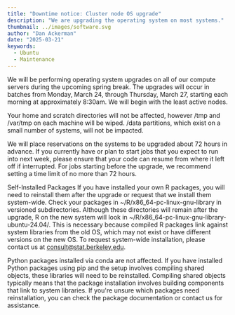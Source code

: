 ```yaml
---
title: "Downtime notice: Cluster node OS upgrade"
description: "We are upgrading the operating system on most systems."
thumbnail: ../images/software.svg
author: "Dan Ackerman"
date: "2025-03-21"
keywords:
  - Ubuntu
  - Maintenance
---
```


We will be performing operating system upgrades on all of our compute servers during the upcoming spring break. The upgrades will occur in batches from Monday, March 24, through Thursday, March 27, starting each morning at approximately 8:30am. We will begin with the least active nodes.

Your home and scratch directories will not be affected, however /tmp and /var/tmp on each machine will be wiped. /data partitions, which exist on a small number of systems, will not be impacted.

We will place reservations on the systems to be upgraded about 72 hours in advance. If you currently have or plan to start jobs that you expect to run into next week, please ensure that your code can resume from where it left off if interrupted. For jobs starting before the upgrade, we recommend setting a time limit of no more than 72 hours.

Self-Installed Packages
If you have installed your own R packages, you will need to reinstall them after the upgrade or request that we install them system-wide. Check your packages in ~/R/x86_64-pc-linux-gnu-library in versioned subdirectories. Although these directories will remain after the upgrade, R on the new system will look in ~/R/x86_64-pc-linux-gnu-library-ubuntu-24.04/. This is necessary because compiled R packages link against system libraries from the old OS, which may not exist or have different versions on the new OS. To request system-wide installation, please contact us at consult@stat.berkeley.edu.

Python packages installed via conda are not affected. If you have installed Python packages using pip and the setup involves compiling shared objects, these libraries will need to be reinstalled. Compiling shared objects typically means that the package installation involves building components that link to system libraries. If you're unsure which packages need reinstallation, you can check the package documentation or contact us for assistance.
